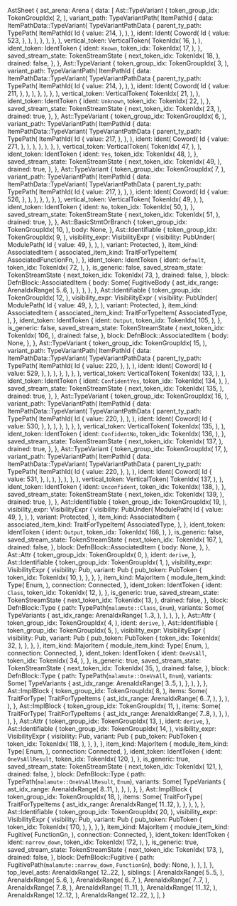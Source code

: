 AstSheet {
    ast_arena: Arena {
        data: [
            Ast::TypeVariant {
                token_group_idx: TokenGroupIdx(
                    2,
                ),
                variant_path: TypeVariantPath(
                    ItemPathId {
                        data: ItemPathData::TypeVariant(
                            TypeVariantPathData {
                                parent_ty_path: TypePath(
                                    ItemPathId(
                                        Id {
                                            value: 214,
                                        },
                                    ),
                                ),
                                ident: Ident(
                                    Coword(
                                        Id {
                                            value: 523,
                                        },
                                    ),
                                ),
                            },
                        ),
                    },
                ),
                vertical_token: VerticalToken(
                    TokenIdx(
                        16,
                    ),
                ),
                ident_token: IdentToken {
                    ident: `Known`,
                    token_idx: TokenIdx(
                        17,
                    ),
                },
                saved_stream_state: TokenStreamState {
                    next_token_idx: TokenIdx(
                        18,
                    ),
                    drained: false,
                },
            },
            Ast::TypeVariant {
                token_group_idx: TokenGroupIdx(
                    3,
                ),
                variant_path: TypeVariantPath(
                    ItemPathId {
                        data: ItemPathData::TypeVariant(
                            TypeVariantPathData {
                                parent_ty_path: TypePath(
                                    ItemPathId(
                                        Id {
                                            value: 214,
                                        },
                                    ),
                                ),
                                ident: Ident(
                                    Coword(
                                        Id {
                                            value: 211,
                                        },
                                    ),
                                ),
                            },
                        ),
                    },
                ),
                vertical_token: VerticalToken(
                    TokenIdx(
                        21,
                    ),
                ),
                ident_token: IdentToken {
                    ident: `Unknown`,
                    token_idx: TokenIdx(
                        22,
                    ),
                },
                saved_stream_state: TokenStreamState {
                    next_token_idx: TokenIdx(
                        23,
                    ),
                    drained: true,
                },
            },
            Ast::TypeVariant {
                token_group_idx: TokenGroupIdx(
                    6,
                ),
                variant_path: TypeVariantPath(
                    ItemPathId {
                        data: ItemPathData::TypeVariant(
                            TypeVariantPathData {
                                parent_ty_path: TypePath(
                                    ItemPathId(
                                        Id {
                                            value: 217,
                                        },
                                    ),
                                ),
                                ident: Ident(
                                    Coword(
                                        Id {
                                            value: 271,
                                        },
                                    ),
                                ),
                            },
                        ),
                    },
                ),
                vertical_token: VerticalToken(
                    TokenIdx(
                        47,
                    ),
                ),
                ident_token: IdentToken {
                    ident: `Yes`,
                    token_idx: TokenIdx(
                        48,
                    ),
                },
                saved_stream_state: TokenStreamState {
                    next_token_idx: TokenIdx(
                        49,
                    ),
                    drained: true,
                },
            },
            Ast::TypeVariant {
                token_group_idx: TokenGroupIdx(
                    7,
                ),
                variant_path: TypeVariantPath(
                    ItemPathId {
                        data: ItemPathData::TypeVariant(
                            TypeVariantPathData {
                                parent_ty_path: TypePath(
                                    ItemPathId(
                                        Id {
                                            value: 217,
                                        },
                                    ),
                                ),
                                ident: Ident(
                                    Coword(
                                        Id {
                                            value: 526,
                                        },
                                    ),
                                ),
                            },
                        ),
                    },
                ),
                vertical_token: VerticalToken(
                    TokenIdx(
                        49,
                    ),
                ),
                ident_token: IdentToken {
                    ident: `No`,
                    token_idx: TokenIdx(
                        50,
                    ),
                },
                saved_stream_state: TokenStreamState {
                    next_token_idx: TokenIdx(
                        51,
                    ),
                    drained: true,
                },
            },
            Ast::BasicStmtOrBranch {
                token_group_idx: TokenGroupIdx(
                    10,
                ),
                body: None,
            },
            Ast::Identifiable {
                token_group_idx: TokenGroupIdx(
                    9,
                ),
                visibility_expr: VisibilityExpr {
                    visibility: PubUnder(
                        ModulePath(
                            Id {
                                value: 49,
                            },
                        ),
                    ),
                    variant: Protected,
                },
                item_kind: AssociatedItem {
                    associated_item_kind: TraitForTypeItem(
                        AssociatedFunctionFn,
                    ),
                },
                ident_token: IdentToken {
                    ident: `default`,
                    token_idx: TokenIdx(
                        72,
                    ),
                },
                is_generic: false,
                saved_stream_state: TokenStreamState {
                    next_token_idx: TokenIdx(
                        73,
                    ),
                    drained: false,
                },
                block: DefnBlock::AssociatedItem {
                    body: Some(
                        FugitiveBody {
                            ast_idx_range: ArenaIdxRange(
                                5..6,
                            ),
                        },
                    ),
                },
            },
            Ast::Identifiable {
                token_group_idx: TokenGroupIdx(
                    12,
                ),
                visibility_expr: VisibilityExpr {
                    visibility: PubUnder(
                        ModulePath(
                            Id {
                                value: 49,
                            },
                        ),
                    ),
                    variant: Protected,
                },
                item_kind: AssociatedItem {
                    associated_item_kind: TraitForTypeItem(
                        AssociatedType,
                    ),
                },
                ident_token: IdentToken {
                    ident: `Output`,
                    token_idx: TokenIdx(
                        105,
                    ),
                },
                is_generic: false,
                saved_stream_state: TokenStreamState {
                    next_token_idx: TokenIdx(
                        106,
                    ),
                    drained: false,
                },
                block: DefnBlock::AssociatedItem {
                    body: None,
                },
            },
            Ast::TypeVariant {
                token_group_idx: TokenGroupIdx(
                    15,
                ),
                variant_path: TypeVariantPath(
                    ItemPathId {
                        data: ItemPathData::TypeVariant(
                            TypeVariantPathData {
                                parent_ty_path: TypePath(
                                    ItemPathId(
                                        Id {
                                            value: 220,
                                        },
                                    ),
                                ),
                                ident: Ident(
                                    Coword(
                                        Id {
                                            value: 529,
                                        },
                                    ),
                                ),
                            },
                        ),
                    },
                ),
                vertical_token: VerticalToken(
                    TokenIdx(
                        133,
                    ),
                ),
                ident_token: IdentToken {
                    ident: `ConfidentYes`,
                    token_idx: TokenIdx(
                        134,
                    ),
                },
                saved_stream_state: TokenStreamState {
                    next_token_idx: TokenIdx(
                        135,
                    ),
                    drained: true,
                },
            },
            Ast::TypeVariant {
                token_group_idx: TokenGroupIdx(
                    16,
                ),
                variant_path: TypeVariantPath(
                    ItemPathId {
                        data: ItemPathData::TypeVariant(
                            TypeVariantPathData {
                                parent_ty_path: TypePath(
                                    ItemPathId(
                                        Id {
                                            value: 220,
                                        },
                                    ),
                                ),
                                ident: Ident(
                                    Coword(
                                        Id {
                                            value: 530,
                                        },
                                    ),
                                ),
                            },
                        ),
                    },
                ),
                vertical_token: VerticalToken(
                    TokenIdx(
                        135,
                    ),
                ),
                ident_token: IdentToken {
                    ident: `ConfidentNo`,
                    token_idx: TokenIdx(
                        136,
                    ),
                },
                saved_stream_state: TokenStreamState {
                    next_token_idx: TokenIdx(
                        137,
                    ),
                    drained: true,
                },
            },
            Ast::TypeVariant {
                token_group_idx: TokenGroupIdx(
                    17,
                ),
                variant_path: TypeVariantPath(
                    ItemPathId {
                        data: ItemPathData::TypeVariant(
                            TypeVariantPathData {
                                parent_ty_path: TypePath(
                                    ItemPathId(
                                        Id {
                                            value: 220,
                                        },
                                    ),
                                ),
                                ident: Ident(
                                    Coword(
                                        Id {
                                            value: 531,
                                        },
                                    ),
                                ),
                            },
                        ),
                    },
                ),
                vertical_token: VerticalToken(
                    TokenIdx(
                        137,
                    ),
                ),
                ident_token: IdentToken {
                    ident: `Unconfident`,
                    token_idx: TokenIdx(
                        138,
                    ),
                },
                saved_stream_state: TokenStreamState {
                    next_token_idx: TokenIdx(
                        139,
                    ),
                    drained: true,
                },
            },
            Ast::Identifiable {
                token_group_idx: TokenGroupIdx(
                    19,
                ),
                visibility_expr: VisibilityExpr {
                    visibility: PubUnder(
                        ModulePath(
                            Id {
                                value: 49,
                            },
                        ),
                    ),
                    variant: Protected,
                },
                item_kind: AssociatedItem {
                    associated_item_kind: TraitForTypeItem(
                        AssociatedType,
                    ),
                },
                ident_token: IdentToken {
                    ident: `Output`,
                    token_idx: TokenIdx(
                        166,
                    ),
                },
                is_generic: false,
                saved_stream_state: TokenStreamState {
                    next_token_idx: TokenIdx(
                        167,
                    ),
                    drained: false,
                },
                block: DefnBlock::AssociatedItem {
                    body: None,
                },
            },
            Ast::Attr {
                token_group_idx: TokenGroupIdx(
                    0,
                ),
                ident: `derive`,
            },
            Ast::Identifiable {
                token_group_idx: TokenGroupIdx(
                    1,
                ),
                visibility_expr: VisibilityExpr {
                    visibility: Pub,
                    variant: Pub {
                        pub_token: PubToken {
                            token_idx: TokenIdx(
                                10,
                            ),
                        },
                    },
                },
                item_kind: MajorItem {
                    module_item_kind: Type(
                        Enum,
                    ),
                    connection: Connected,
                },
                ident_token: IdentToken {
                    ident: `Class`,
                    token_idx: TokenIdx(
                        12,
                    ),
                },
                is_generic: true,
                saved_stream_state: TokenStreamState {
                    next_token_idx: TokenIdx(
                        13,
                    ),
                    drained: false,
                },
                block: DefnBlock::Type {
                    path: TypePath(`malamute::Class`, `Enum`),
                    variants: Some(
                        TypeVariants {
                            ast_idx_range: ArenaIdxRange(
                                1..3,
                            ),
                        },
                    ),
                },
            },
            Ast::Attr {
                token_group_idx: TokenGroupIdx(
                    4,
                ),
                ident: `derive`,
            },
            Ast::Identifiable {
                token_group_idx: TokenGroupIdx(
                    5,
                ),
                visibility_expr: VisibilityExpr {
                    visibility: Pub,
                    variant: Pub {
                        pub_token: PubToken {
                            token_idx: TokenIdx(
                                32,
                            ),
                        },
                    },
                },
                item_kind: MajorItem {
                    module_item_kind: Type(
                        Enum,
                    ),
                    connection: Connected,
                },
                ident_token: IdentToken {
                    ident: `OneVsAll`,
                    token_idx: TokenIdx(
                        34,
                    ),
                },
                is_generic: true,
                saved_stream_state: TokenStreamState {
                    next_token_idx: TokenIdx(
                        35,
                    ),
                    drained: false,
                },
                block: DefnBlock::Type {
                    path: TypePath(`malamute::OneVsAll`, `Enum`),
                    variants: Some(
                        TypeVariants {
                            ast_idx_range: ArenaIdxRange(
                                3..5,
                            ),
                        },
                    ),
                },
            },
            Ast::ImplBlock {
                token_group_idx: TokenGroupIdx(
                    8,
                ),
                items: Some(
                    TraitForType(
                        TraitForTypeItems {
                            ast_idx_range: ArenaIdxRange(
                                6..7,
                            ),
                        },
                    ),
                ),
            },
            Ast::ImplBlock {
                token_group_idx: TokenGroupIdx(
                    11,
                ),
                items: Some(
                    TraitForType(
                        TraitForTypeItems {
                            ast_idx_range: ArenaIdxRange(
                                7..8,
                            ),
                        },
                    ),
                ),
            },
            Ast::Attr {
                token_group_idx: TokenGroupIdx(
                    13,
                ),
                ident: `derive`,
            },
            Ast::Identifiable {
                token_group_idx: TokenGroupIdx(
                    14,
                ),
                visibility_expr: VisibilityExpr {
                    visibility: Pub,
                    variant: Pub {
                        pub_token: PubToken {
                            token_idx: TokenIdx(
                                118,
                            ),
                        },
                    },
                },
                item_kind: MajorItem {
                    module_item_kind: Type(
                        Enum,
                    ),
                    connection: Connected,
                },
                ident_token: IdentToken {
                    ident: `OneVsAllResult`,
                    token_idx: TokenIdx(
                        120,
                    ),
                },
                is_generic: true,
                saved_stream_state: TokenStreamState {
                    next_token_idx: TokenIdx(
                        121,
                    ),
                    drained: false,
                },
                block: DefnBlock::Type {
                    path: TypePath(`malamute::OneVsAllResult`, `Enum`),
                    variants: Some(
                        TypeVariants {
                            ast_idx_range: ArenaIdxRange(
                                8..11,
                            ),
                        },
                    ),
                },
            },
            Ast::ImplBlock {
                token_group_idx: TokenGroupIdx(
                    18,
                ),
                items: Some(
                    TraitForType(
                        TraitForTypeItems {
                            ast_idx_range: ArenaIdxRange(
                                11..12,
                            ),
                        },
                    ),
                ),
            },
            Ast::Identifiable {
                token_group_idx: TokenGroupIdx(
                    20,
                ),
                visibility_expr: VisibilityExpr {
                    visibility: Pub,
                    variant: Pub {
                        pub_token: PubToken {
                            token_idx: TokenIdx(
                                170,
                            ),
                        },
                    },
                },
                item_kind: MajorItem {
                    module_item_kind: Fugitive(
                        FunctionGn,
                    ),
                    connection: Connected,
                },
                ident_token: IdentToken {
                    ident: `narrow_down`,
                    token_idx: TokenIdx(
                        172,
                    ),
                },
                is_generic: true,
                saved_stream_state: TokenStreamState {
                    next_token_idx: TokenIdx(
                        173,
                    ),
                    drained: false,
                },
                block: DefnBlock::Fugitive {
                    path: FugitivePath(`malamute::narrow_down`, `FunctionGn`),
                    body: None,
                },
            },
        ],
    },
    top_level_asts: ArenaIdxRange(
        12..22,
    ),
    siblings: [
        ArenaIdxRange(
            5..5,
        ),
        ArenaIdxRange(
            5..6,
        ),
        ArenaIdxRange(
            6..7,
        ),
        ArenaIdxRange(
            7..7,
        ),
        ArenaIdxRange(
            7..8,
        ),
        ArenaIdxRange(
            11..11,
        ),
        ArenaIdxRange(
            11..12,
        ),
        ArenaIdxRange(
            12..12,
        ),
        ArenaIdxRange(
            12..22,
        ),
    ],
}